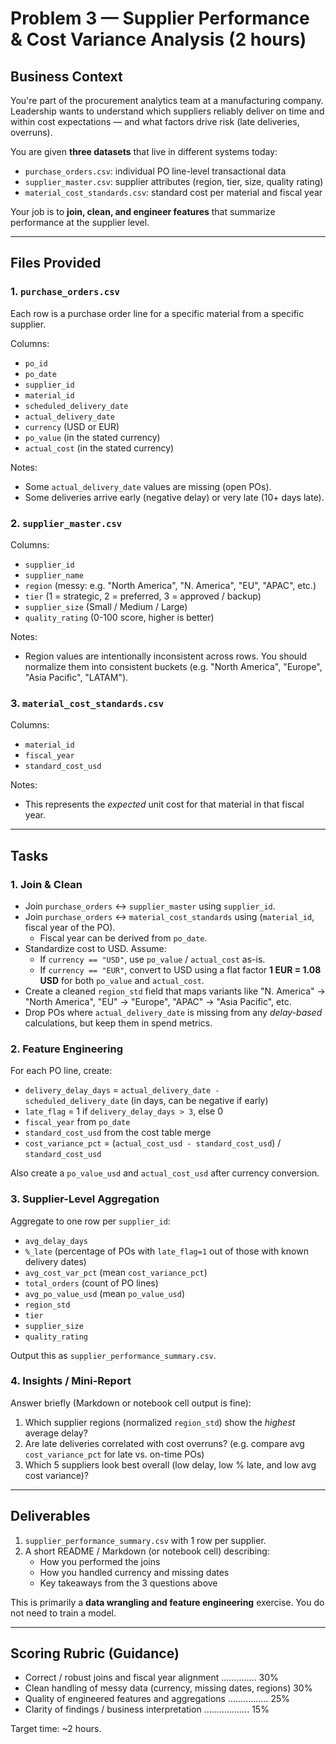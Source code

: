 # Problem 3 — Supplier Performance & Cost Variance Analysis (2 hours)

## Business Context
You're part of the procurement analytics team at a manufacturing company. Leadership wants
to understand which suppliers reliably deliver on time and within cost expectations — and
what factors drive risk (late deliveries, overruns).

You are given **three datasets** that live in different systems today:
- `purchase_orders.csv`: individual PO line-level transactional data
- `supplier_master.csv`: supplier attributes (region, tier, size, quality rating)
- `material_cost_standards.csv`: standard cost per material and fiscal year

Your job is to **join, clean, and engineer features** that summarize performance at the
supplier level.

---

## Files Provided

### 1. `purchase_orders.csv`
Each row is a purchase order line for a specific material from a specific supplier.

Columns:
- `po_id`
- `po_date`
- `supplier_id`
- `material_id`
- `scheduled_delivery_date`
- `actual_delivery_date`
- `currency` (USD or EUR)
- `po_value` (in the stated currency)
- `actual_cost` (in the stated currency)

Notes:
- Some `actual_delivery_date` values are missing (open POs).
- Some deliveries arrive early (negative delay) or very late (10+ days late).

### 2. `supplier_master.csv`
Columns:
- `supplier_id`
- `supplier_name`
- `region` (messy: e.g. "North America", "N. America", "EU", "APAC", etc.)
- `tier` (1 = strategic, 2 = preferred, 3 = approved / backup)
- `supplier_size` (Small / Medium / Large)
- `quality_rating` (0-100 score, higher is better)

Notes:
- Region values are intentionally inconsistent across rows. You should normalize them
  into consistent buckets (e.g. "North America", "Europe", "Asia Pacific", "LATAM").

### 3. `material_cost_standards.csv`
Columns:
- `material_id`
- `fiscal_year`
- `standard_cost_usd`

Notes:
- This represents the *expected* unit cost for that material in that fiscal year.

---

## Tasks

### 1. Join & Clean
- Join `purchase_orders` ↔ `supplier_master` using `supplier_id`.
- Join `purchase_orders` ↔ `material_cost_standards` using
  (`material_id`, fiscal year of the PO).
  - Fiscal year can be derived from `po_date`.
- Standardize cost to USD. Assume:
  - If `currency == "USD"`, use `po_value` / `actual_cost` as-is.
  - If `currency == "EUR"`, convert to USD using a flat factor
    **1 EUR = 1.08 USD** for both `po_value` and `actual_cost`.
- Create a cleaned `region_std` field that maps variants like "N. America" → "North America",
  "EU" → "Europe", "APAC" → "Asia Pacific", etc.
- Drop POs where `actual_delivery_date` is missing from any *delay-based* calculations,
  but keep them in spend metrics.

### 2. Feature Engineering
For each PO line, create:
- `delivery_delay_days` = `actual_delivery_date - scheduled_delivery_date`
  (in days, can be negative if early)
- `late_flag` = 1 if `delivery_delay_days > 3`, else 0
- `fiscal_year` from `po_date`
- `standard_cost_usd` from the cost table merge
- `cost_variance_pct` =
  (`actual_cost_usd - standard_cost_usd`) / `standard_cost_usd`

Also create a `po_value_usd` and `actual_cost_usd` after currency conversion.

### 3. Supplier-Level Aggregation
Aggregate to one row per `supplier_id`:
- `avg_delay_days`
- `%_late` (percentage of POs with `late_flag=1` out of those with known delivery dates)
- `avg_cost_var_pct` (mean `cost_variance_pct`)
- `total_orders` (count of PO lines)
- `avg_po_value_usd` (mean `po_value_usd`)
- `region_std`
- `tier`
- `supplier_size`
- `quality_rating`

Output this as `supplier_performance_summary.csv`.

### 4. Insights / Mini-Report
Answer briefly (Markdown or notebook cell output is fine):
1. Which supplier regions (normalized `region_std`) show the *highest* average delay?
2. Are late deliveries correlated with cost overruns? (e.g. compare avg `cost_variance_pct`
   for late vs. on-time POs)
3. Which 5 suppliers look best overall (low delay, low % late, and low avg cost variance)?

---

## Deliverables
1. `supplier_performance_summary.csv` with 1 row per supplier.
2. A short README / Markdown (or notebook cell) describing:
   - How you performed the joins
   - How you handled currency and missing dates
   - Key takeaways from the 3 questions above

This is primarily a **data wrangling and feature engineering** exercise. You do not
need to train a model.

---

## Scoring Rubric (Guidance)
- Correct / robust joins and fiscal year alignment .............. 30%
- Clean handling of messy data (currency, missing dates, regions) 30%
- Quality of engineered features and aggregations ................ 25%
- Clarity of findings / business interpretation .................. 15%

Target time: ~2 hours.
